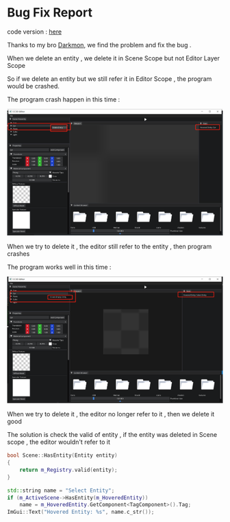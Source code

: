 # Bug Fix Report

code version : [here](https://github.com/Graphic-researcher/Crosa-Conty-3D/commit/a7b004914355fd8e5c6723f3ba004f05518510cb)

Thanks to my bro [Darkmon](https://github.com/darkwuta), we find the problem and fix the bug .

When we delete an entity , we delete it in Scene Scope but not Editor Layer Scope

So if we delete an entity but we  still refer it in Editor Scope , the program would be crashed.

The program crash happen in this time :

![image-20211205204744436](b1.png)

When we try to delete it , the editor still refer to the entity , then program crashes

The program works well in this time :

![image-20211205204827805](b2.png)

When we try to delete it , the editor no longer refer to it , then we delete it good

The solution is check the valid of entity , if the entity was deleted in Scene scope , the editor wouldn't refer to it

```c++
bool Scene::HasEntity(Entity entity)
{
    return m_Registry.valid(entity);
}
```

```c++
std::string name = "Select Entity";
if (m_ActiveScene->HasEntity(m_HoveredEntity))
    name = m_HoveredEntity.GetComponent<TagComponent>().Tag;
ImGui::Text("Hovered Entity: %s", name.c_str());
```

